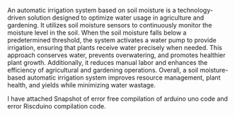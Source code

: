 An automatic irrigation system based on soil moisture is a technology-driven solution designed to optimize water usage in agriculture and gardening. It utilizes soil moisture sensors to continuously monitor the moisture level in the soil. When the soil moisture falls below a predetermined threshold, the system activates a water pump to provide irrigation, ensuring that plants receive water precisely when needed. This approach conserves water, prevents overwatering, and promotes healthier plant growth. Additionally, it reduces manual labor and enhances the efficiency of agricultural and gardening operations. Overall, a soil moisture-based automatic irrigation system improves resource management, plant health, and yields while minimizing water wastage.

I have attached Snapshot of error free compilation of arduino uno code and error Riscduino compilation code.
